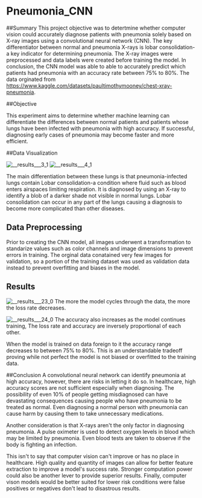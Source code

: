 # Pneumonia_CNN

##Summary
This project objective was to detertmine whether computer vision could accurately diagnose patients with pneumonia solely based on X-ray images using a convolutional neural network (CNN). The key differentiator between normal and pneumonia X-rays is lobar consolidation-a key indicator for determining pneumonia. The X-ray images were preprocessed and data labels were created before training the model. In conclusion, the CNN model was able to able to accurately predict which patients had pneumonia with an accuracy rate between 75% to 80%. The data orginated from https://www.kaggle.com/datasets/paultimothymooney/chest-xray-pneumonia.


##Objective

This experiment aims to determine whether machine learning can differentiate the differences between normal patients and patients whose lungs have been infected with pneumonia with high accuracy. If successful, diagnosing early cases of pneumonia may become faster and more efficient.


##Data Visualization

![__results___3_1](https://github.com/user-attachments/assets/a9fe2597-9fdf-4c3a-b9da-f23200cde02a)
![__results___4_1](https://github.com/user-attachments/assets/355c239d-3a3d-439a-ae4f-59aa79cebd22)


The main differentiation between these lungs is that pneumonia-infected lungs contain Lobar consolidation-a condition where fluid such as blood enters airspaces limiting respiration. It is diagnosed by using an X-ray to identify a blob of a darker shade not visible in normal lungs. Lobar consolidation can occur in any part of the lungs causing a diagnosis to become more complicated than other diseases. 

## Data Preprocessing

Prior to creating the CNN model, all images underwent a transformation to standarize values such as color channels and image dimensions to prevent errors in training. The orginal data conatained very few images for validation, so a portion of the training dataset was used as validation data instead to prevent overfitting and biases in the model. 

## Results
![__results___23_0](https://github.com/user-attachments/assets/4cd0b6ee-70ca-4db0-8723-53e83ac03948)
The more the model cycles through the data, the more the loss rate decreases. 


![__results___24_0](https://github.com/user-attachments/assets/b27d6766-db91-4a14-b2ce-bd3763ffad12)
The accuracy also increases as the model continues training, The loss rate and accuracy are inversely proportional of each other. 

When the model is trained on data foreign to it the accuracy range decreases to between 75% to 80%. This is an understandable tradeoff proving while not perfect the model is not biased or overfitted to the training data. 

##Conclusion
A convolutional neural network can identify pneumonia at high accuracy, however, there are risks in letting it do so. In healthcare, high accuracy scores are not sufficient especially when diagnosing. The possibility of even 10% of people getting misdiagnosed can have devastating consequences causing people who have pneumonia to be treated as normal. Even diagnosing a normal person with pneumonia can cause harm by causing them to take unnecessary medications. 

Another consideration is that X-rays aren't the only factor in diagnosing pneumonia. A pulse oximeter is used to detect oxygen levels in blood which may be limited by pneumonia. Even blood tests are taken to observe if the body is fighting an infection. 

This isn't to say that computer vision can't improve or has no place in healthcare. High quality and quantity of images can allow for better feature extraction to improve a model's success rate. Stronger computation power could also be another lever to provide superior results. Finally, computer vison models would be better suited for lower risk conditions were false positives or negatives don't lead to disastrous results. 

